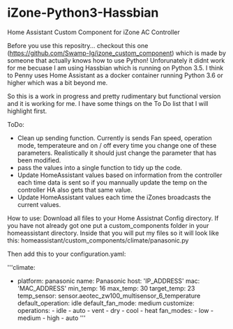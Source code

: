 # iZone-Python3-Hassbian
Home Assistant Custom Component for iZone AC Controller

Before you use this repositry... checkout this one (https://github.com/Swamp-Ig/izone_custom_component) which is made by someone that actually knows how to use Python! Unforunately it didnt work for me becuase I am using Hassbian which is running on Python 3.5. I think to Penny uses Home Assistant as a docker container running Python 3.6 or higher which was a bit beyond me.


So this is a work in progress and pretty rudimentary but functional version and it is working for me. I have some things on the To Do list that I will highlight first.

ToDo:
- Clean up sending function. Currently is sends Fan speed, operation mode, temperateure and on / off every time you change one of these parameters. Realistically it should just change the parameter that has been modified.
- pass the values into a single function to tidy up the code.
- Update HomeAssistant values based on information from the controller each time data is sent so if you mannually update the temp on the controller HA also gets that same value.
- Update HomeAssistant values each time the iZones broadcasts the current values.


How to use:
Download all files to your Home Assistnat Config directory. If you have not already got one put a custom_components folder in your homeassistant directory. Inside that you will put my files so it will look like this: homeassistant/custom_components/climate/panasonic.py

Then add this to your configuration.yaml:

'''climate:
  - platform: panasonic
    name: Panasonic
    host: 'IP_ADDRESS'
    mac: 'MAC_ADDRESS'
    min_temp: 16
    max_temp: 30
    target_temp: 23
    temp_sensor: sensor.aeotec_zw100_multisensor_6_temperature
    default_operation: idle
    default_fan_mode: medium
    customize:
      operations:
        - idle
        - auto
        - vent
        - dry
        - cool
        - heat
      fan_modes:
        - low
        - medium
        - high
        - auto '''
